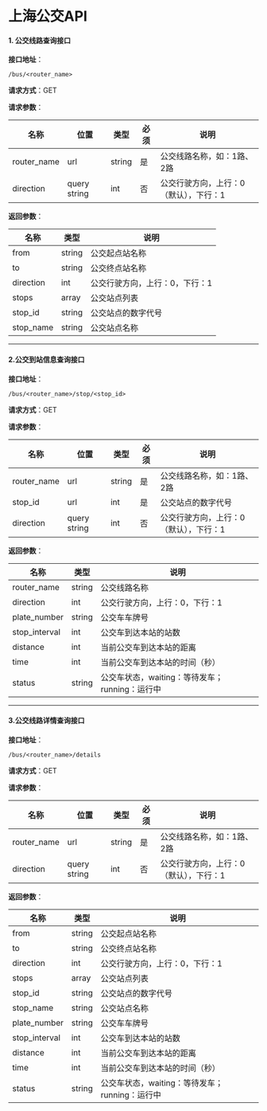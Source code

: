 # 上海公交API

#### 1. 公交线路查询接口
**接口地址**：
``` url
/bus/<router_name>
```

**请求方式**：GET

**请求参数**：

| 名称 | 位置 | 类型 | 必须 | 说明 |
| --- | --- | --- | --- | --- |
| router_name | url | string | 是 | 公交线路名称，如：1路、2路 |
| direction | query string | int | 否 | 公交行驶方向，上行：0（默认），下行：1 |

**返回参数**：

| 名称 | 类型 | 说明 |
| --- | --- | --- |
| from | string | 公交起点站名称 |
| to | string | 公交终点站名称 |
| direction | int | 公交行驶方向，上行：0，下行：1 |
| stops | array | 公交站点列表 |
| stop_id | string | 公交站点的数字代号 |
| stop_name | string |  公交站点名称 |

---

#### 2.公交到站信息查询接口
**接口地址**：
``` url
/bus/<router_name>/stop/<stop_id>
```

**请求方式**：GET

**请求参数**：

| 名称 | 位置 | 类型 | 必须 | 说明 |
| --- | --- | --- | --- | --- |
| router_name | url | string | 是 | 公交线路名称，如：1路、2路 |
| stop_id | url | int | 是 | 公交站点的数字代号 |
| direction | query string | int | 否 | 公交行驶方向，上行：0（默认），下行：1 |

**返回参数**：

| 名称 | 类型 | 说明 |
| --- | --- | --- |
| router_name | string | 公交线路名称 |
| direction | int | 公交行驶方向，上行：0，下行：1 |
| plate_number | string | 公交车车牌号 |
| stop_interval | int | 公交车到达本站的站数 |
| distance | int | 当前公交车到达本站的距离 |
| time | int | 当前公交车到达本站的时间（秒） |
| status | string | 公交车状态，waiting：等待发车；running：运行中 |

---

#### 3.公交线路详情查询接口
**接口地址**：
``` url
/bus/<router_name>/details
```

**请求方式**：GET

**请求参数**：

| 名称 | 位置 | 类型 | 必须 | 说明 |
| --- | --- | --- | --- | --- |
| router_name | url | string | 是 | 公交线路名称，如：1路、2路 |
| direction | query string | int | 否 | 公交行驶方向，上行：0（默认），下行：1 |

**返回参数**：

| 名称 | 类型 | 说明 |
| --- | --- | --- |
| from | string | 公交起点站名称 |
| to | string | 公交终点站名称 |
| direction | int | 公交行驶方向，上行：0，下行：1 |
| stops | array | 公交站点列表 |
| stop_id | string | 公交站点的数字代号 |
| stop_name | string |  公交站点名称 |
| plate_number | string | 公交车车牌号 |
| stop_interval | int | 公交车到达本站的站数 |
| distance | int | 当前公交车到达本站的距离 |
| time | int | 当前公交车到达本站的时间（秒） |
| status | string | 公交车状态，waiting：等待发车；running：运行中 |